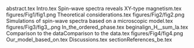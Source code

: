 abstract.tex
Intro.tex
Spin-wave spectra reveals XY-type magnetism.tex
figures/Fig1/fig1.png
Theoretical considerations.tex
figures/Fig2/fig2.png
Simulations of spin-wave spectra based on a microscopic model.tex
figures/Fig3/fig3_.png
In_the_ordered_phase.tex
beginalign_H__sum_la.tex
Comparison to the dataComparison to the data.tex
figures/Fig4/fig4.png
Our_model_based_on.tex
Discussions.tex
sectionReferences_be.tex